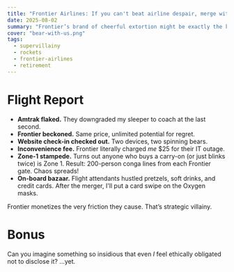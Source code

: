 ```yaml
---
title: "Frontier Airlines: If you can't beat airline despair, merge with it"
date: 2025-08-02
summary: "Frontier’s brand of cheerful extortion might be exactly the kind of evil my super-villain empire needs."
cover: "bear-with-us.png"
tags:
  - supervillainy
  - rockets
  - frontier-airlines
  - retirement
---
```


# Flight Report

- **Amtrak flaked.** They downgraded my sleeper to coach at the last second.  
- **Frontier beckoned.** Same price, unlimited potential for regret.
- **Website check-in checked out.** Two devices, two spinning bears.
- **Inconvenience fee.** Frontier literally charged _me_ $25 for their IT outage.
- **Zone-1 stampede.** Turns out anyone who buys a carry-on (or just blinks twice) is Zone 1. Result: 200-person conga lines from each Frontier gate. Chaos spreads!
- **On-board bazaar.** Flight attendants hustled pretzels, soft drinks, and credit cards. After the merger, I'll put a card swipe on the Oxygen masks.

Frontier monetizes the very friction they cause. That’s strategic villainy.

# Bonus

Can you imagine something so insidious that even _I_ feel ethically obligated not to disclose it? ...yet.
